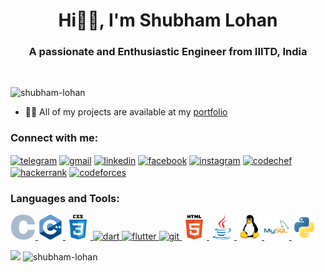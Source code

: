 <h1 align="center">Hi👋🏻, I'm Shubham Lohan</h1>
<h3 align="center">A passionate and Enthusiastic Engineer from IIITD, India</h3>

<br>
<p align="left"> <img src="https://komarev.com/ghpvc/?username=shubham-lohan&label=Profile%20views&color=f53f2b&style=plastic" alt="shubham-lohan" /> </p>

<!-- - 👨‍💻 All of my projects are available at my [portfolio](https://shubham-lohan.github.io) -->
- 👨‍💻 All of my projects are available at my <a href="https://shubham-lohan.github.io" target="_blank">portfolio</a>

<h3 align="left">Connect with me:</h3>
<p align="left">
<a href="https://t.me/shubham_lohan" target="_blank"><img align="center" src="https://cdn.jsdelivr.net/npm/simple-icons@4.4.0/icons/telegram.svg" alt="telegram" height="30" width="40" /></a>
<a target="_blank" rel="noopener noreferrer" rel=" noopener noreferrer" target="_blank" href="mailto:shubhamlohan99@gmail.com" ><img align="center" src="https://cdn.jsdelivr.net/npm/simple-icons@4.4.0/icons/gmail.svg" alt="gmail" height="30" width="40" ></a>
<a target="_blank" rel="noopener noreferrer" href="https://linkedin.com/in/shubham-lohan" target="_blank"><img align="center" src="https://cdn.jsdelivr.net/npm/simple-icons@3.13.0/icons/linkedin.svg" alt="linkedin" height="30" width="40" /></a>
<a target="_blank" rel="noopener noreferrer" href="https://fb.com/lohanshubham" target="_blank"><img align="center" src="https://cdn.jsdelivr.net/npm/simple-icons@3.13.0/icons/facebook.svg" alt="facebook" height="30" width="40" /></a>
<a target="_blank" rel="noopener noreferrer" href="https://instagram.com/shubham_lohan" target="_blank"><img align="center" src="https://cdn.jsdelivr.net/npm/simple-icons@3.13.0/icons/instagram.svg" alt="instagram" height="30" width="40" /></a>
<a target="_blank" rel="noopener noreferrer" href="https://www.codechef.com/users/shubham_lohan" target="_blank"><img align="center" src="https://cdn.jsdelivr.net/npm/simple-icons@3.1.0/icons/codechef.svg" alt="codechef" height="30" width="40" /></a>
<a target="_blank" rel="noopener noreferrer" href="https://www.hackerrank.com/shubham_lohan" target="_blank"><img align="center" src="https://cdn.jsdelivr.net/npm/simple-icons@3.13.0/icons/hackerrank.svg" alt="hackerrank" height="30" width="40" /></a>
<a target="_blank" rel="noopener noreferrer" href="https://codeforces.com/profile/shubham_lohan" target="_blank"><img align="center" src="https://cdn.jsdelivr.net/npm/simple-icons@3.13.0/icons/codeforces.svg" alt="codeforces" height="30" width="40" /></a>
</p>

<h3 align="left">Languages and Tools:</h3>
<p align="left"> <a href="https://www.cprogramming.com/" target="_blank"> <img src="https://raw.githubusercontent.com/devicons/devicon/master/icons/c/c-original.svg" alt="c" width="40" height="40"/> </a> <a href="https://www.w3schools.com/cpp/" target="_blank"> <img src="https://raw.githubusercontent.com/devicons/devicon/master/icons/cplusplus/cplusplus-original.svg" alt="cplusplus" width="40" height="40"/> </a> <a href="https://www.w3schools.com/css/" target="_blank"> <img src="https://raw.githubusercontent.com/devicons/devicon/master/icons/css3/css3-original-wordmark.svg" alt="css3" width="40" height="40"/> </a> <a href="https://dart.dev" target="_blank"> <img src="https://www.vectorlogo.zone/logos/dartlang/dartlang-icon.svg" alt="dart" width="40" height="40"/> </a> <a href="https://flutter.dev" target="_blank"> <img src="https://www.vectorlogo.zone/logos/flutterio/flutterio-icon.svg" alt="flutter" width="40" height="40"/> </a> <a href="https://git-scm.com/" target="_blank"> <img src="https://www.vectorlogo.zone/logos/git-scm/git-scm-icon.svg" alt="git" width="40" height="40"/> </a> <a href="https://www.w3.org/html/" target="_blank"> <img src="https://raw.githubusercontent.com/devicons/devicon/master/icons/html5/html5-original-wordmark.svg" alt="html5" width="40" height="40"/> </a> <a href="https://www.java.com" target="_blank"> <img src="https://raw.githubusercontent.com/devicons/devicon/master/icons/java/java-original.svg" alt="java" width="40" height="40"/> </a> <a href="https://www.linux.org/" target="_blank"> <img src="https://raw.githubusercontent.com/devicons/devicon/master/icons/linux/linux-original.svg" alt="linux" width="40" height="40"/> </a> <a href="https://www.mysql.com/" target="_blank"> <img src="https://raw.githubusercontent.com/devicons/devicon/master/icons/mysql/mysql-original-wordmark.svg" alt="mysql" width="40" height="40"/> </a> <a href="https://www.python.org" target="_blank"> <img src="https://raw.githubusercontent.com/devicons/devicon/master/icons/python/python-original.svg" alt="python" width="40" height="40"/> </a> </p>

<p><img align="left" src="https://github-readme-stats.vercel.app/api/top-langs?username=shubham-lohan&show_icons=true&locale=en&layout=flat&theme=highcontrast&title_color=42f584&hide_border=true alt="shubham-lohan" /></p>
<p>&nbsp;<img align="center" src="https://github-readme-stats.vercel.app/api?username=shubham-lohan&show_icons=true&theme=highcontrast&title_color=42f584&icon_color=f53f2b&hide_border=true&count_private=true&line_height=40" alt="shubham-lohan" /></p>

<!-- [![ReadMe Card](https://github-readme-stats.vercel.app/api/pin/?username=shubham-lohan&repo=Basic-Linux-Shell)](https://github.com/shubham-lohan/Basic-Linux-Shell) -->